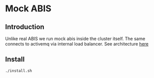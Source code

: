 # Mock ABIS

## Introduction
Unlike real ABIS we run mock abis inside the cluster itself.  The same connects to activemq via internal load balancer. See architecture [here](https://github.com/mosip/mosip-infra/blob/develop/deployment/v3/docs/images/deployment_architecture.png)

## Install
```sh
./install.sh
```


  


